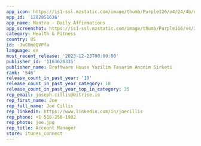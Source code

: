 ```yaml
---
app_icon: https://is1-ssl.mzstatic.com/image/thumb/Purple126/v4/24/4b/c5/244bc588-d40b-f37e-1821-70bc506e6700/AppIcon-0-0-1x_U007epad-0-0-85-220.png/1024x1024bb.png
app_id: '1202851636'
app_name: Mantra - Daily Affirmations
app_screenshot: https://is1-ssl.mzstatic.com/image/thumb/Purple116/v4/38/42/e2/3842e214-1f40-505e-48d7-fc6850d583be/0fa16dde-1bf7-4749-aa12-6056f7571ea6_En1.jpg/1242x2208bb.png
category: Health & Fitness
country: US
id: -JwCUmoQVPfa
language: en
most_recent_release: '2023-12-23T00:00:00'
publisher_id: '1163620335'
publisher_name: Broftware House Yazilim Tasarim Anonim Sirketi
rank: '546'
release_count_in_past_year: '10'
release_count_in_past_year_category: 18
release_count_in_past_year_top_in_category: 35
rep_email: joseph.cillis@bitrise.io
rep_first_name: Joe
rep_full_name: Joe Cillis
rep_linkedin: https://www.linkedin.com/in/joecillis
rep_phone: +1 518-258-1902
rep_photo: joe.jpg
rep_title: Account Manager
store: itunes_connect
---
```

